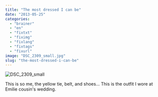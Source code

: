 ```yaml
---
title: "The most dressed I can be"
date: "2013-05-25"
categories: 
  - "brainer"
  - "en"
  - "fixtxt"
  - "fiximg"
  - "fixlang"
  - "fixtags"
  - "fixurl"
image: "DSC_2309_small.jpg"
slug: "the-most-dressed-i-can-be"
---
```


![DSC_2309_small](images/DSC_2309_small.jpg)

This is so me, the yellow tie, belt, and shoes... This is the outfit I wore at Emilie cousin's wedding.
